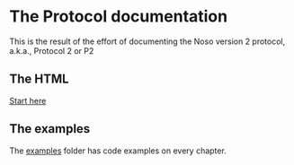 # The Protocol documentation

This is the result of the effort of documenting the Noso version 2 protocol, a.k.a., Protocol 2 or P2

## The HTML

[Start here](html)

## The examples

The [examples](examples/README.md) folder has code examples on every chapter.
